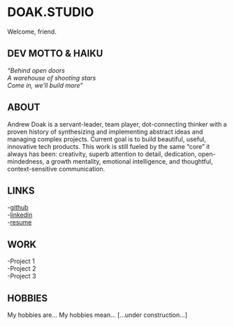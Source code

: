 # DOAK.STUDIO
Welcome, friend.

## DEV MOTTO & HAIKU
_“Behind open doors <br/>
A warehouse of shooting stars <br/>
Come in, we'll build more”_ <br/>

## ABOUT
Andrew Doak is a servant-leader, team player, dot-connecting thinker with a proven history of synthesizing and implementing abstract ideas and managing complex projects. Current goal is to build beautiful, useful, innovative tech products. This work is still fueled by the same “core” it always has been: creativity, superb attention to detail, dedication, open-mindedness, a growth mentality, emotional intelligence, and thoughtful, context-sensitive communication.

## LINKS
-<a href="https://github.com/andrewdoak/" target="_blank" style="font-size: 1em">github</a> <br/>
-<a href="https://www.linkedin.com/in/doak-andrew/" target="_blank" style="font-size: 1em">linkedin</a> <br/>
-<a href="https://github.com/andrewdoak/doak.studio/blob/main/andrew-doak_resume.pdf" target="_blank" style="font-size: 1em">resume</a> <br/>


## WORK
-Project 1 <br/>
-Project 2 <br/>
-Project 3 <br/>

## HOBBIES
My hobbies are...
My hobbies mean...
[...under construction...]
